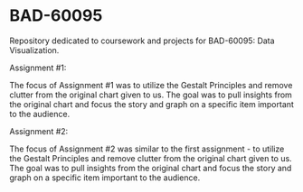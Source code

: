 # BAD-60095
Repository dedicated to coursework and projects for BAD-60095: Data Visualization.

Assignment #1:

The focus of Assignment #1 was to utilize the Gestalt Principles and remove clutter from the original chart given to us. The goal was to pull insights from the original chart and focus the story and graph on a specific item important to the audience.

Assignment #2:

The focus of Assignment #2 was similar to the first assignment - to utilize the Gestalt Principles and remove clutter from the original chart given to us. The goal was to pull insights from the original chart and focus the story and graph on a specific item important to the audience.
